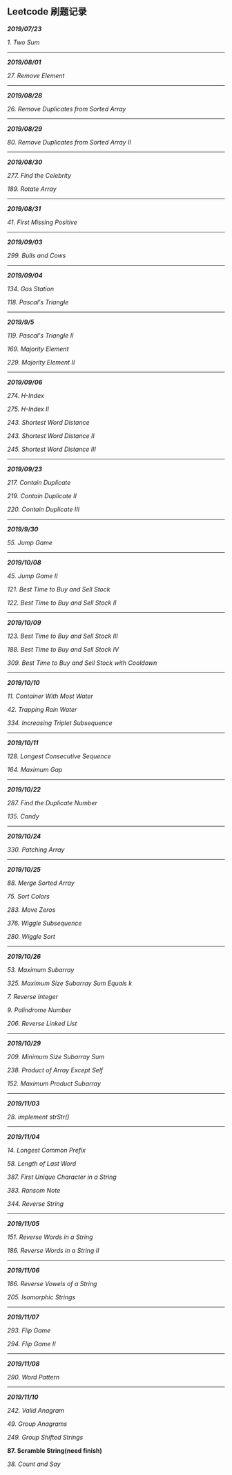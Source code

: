 ## Leetcode 刷题记录

***2019/07/23***

*1. Two Sum*

---
 ***2019/08/01***

*27. Remove Element*

---

***2019/08/28***

*26. Remove Duplicates from Sorted Array*

---

***2019/08/29***

*80. Remove Duplicates from Sorted Array II*

------

***2019/08/30***

*277. Find the Celebrity* 

*189. Rotate Array*

------

***2019/08/31***

*41. First Missing Positive* 

------

***2019/09/03***

*299. Bulls and Cows*

------

***2019/09/04***

*134. Gas Station*

*118. Pascal's Triangle*

------

***2019/9/5***

*119. Pascal's Triangle II*

*169. Majority Element*

*229. Majority Element II*

------

***2019/09/06***

*274. H-Index*

*275. H-Index II*

*243. Shortest Word Distance*

*243. Shortest Word Distance II*

*245. Shortest Word Distance III*

------

***2019/09/23***

*217. Contain Duplicate*

*219. Contain Duplicate II*

*220. Contain Duplicate III*

-----

***2019/9/30***

*55. Jump Game*

---

***2019/10/08***

*45. Jump Game II*

*121. Best Time to Buy and Sell Stock*

*122. Best Time to Buy and Sell Stock II*

---

***2019/10/09***

*123. Best Time to Buy and Sell Stock III*

*188. Best Time to Buy and Sell Stock IV*

*309. Best Time to Buy and Sell Stock with Cooldown*

---

***2019/10/10***

*11. Container With Most Water*

*42. Trapping Rain Water*

*334. Increasing Triplet Subsequence*

---

***2019/10/11***

*128. Longest Consecutive Sequence*

*164. Maximum Gap*

---

***2019/10/22***

*287. Find the Duplicate Number*

*135. Candy*

---

***2019/10/24***

*330. Patching Array*

---

***2019/10/25***

*88. Merge Sorted Array*

*75. Sort Colors*

*283. Move Zeros*

*376. Wiggle Subsequence*

*280. Wiggle Sort*

---

***2019/10/26***

*53. Maximum Subarray*

*325. Maximum Size Subarray Sum Equals k*

*7. Reverse Integer*

*9. Palindrome Number*

*206. Reverse Linked List*

---

***2019/10/29***

*209. Minimum Size Subarray Sum*

*238. Product of Array Except Self*

*152. Maximum Product Subarray*

---

***2019/11/03***

*28. implement strStr()*

---

***2019/11/04***

*14. Longest Common Prefix*

*58. Length of Last Word*

*387. First Unique Character in a String*

*383. Ransom Note*

*344. Reverse String*

---

***2019/11/05***

*151. Reverse Words in a String*

*186. Reverse Words in a String II*

---

***2019/11/06***

*186. Reverse Vowels of a String*

*205. Isomorphic Strings*

---

***2019/11/07***

*293. Flip Game*

*294. Flip Game II*

---

***2019/11/08***

*290. Word Pattern*

---

***2019/11/10***

*242. Valid Anagram*

*49. Group Anagrams*

*249. Group Shifted Strings*

**87. Scramble String(need finish)**

*38. Count and Say*